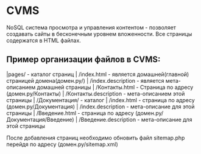 # CVMS
NoSQL система просмотра и управления контентом - позволяет создавать сайты в бесконечным уровнем вложенности. Все страницы содержатся в HTML файлах.

## Пример организации файлов в CVMS:
|pages/ - каталог страниц
|    /index.html - является домашней(главной) страницей домена(домен.ру/)
|    /index.description - является мета-описанием домашней страницы
|    /Контакты.html - Страница по адресу (домен.ру/Контакты)
|    /Контакты.description - мета-описанием этой страницы
|    /Документация/ - каталог
|        /index.html - страница по адресу (домен.ру/Документация)
|        /index.description - мета-описание для этой страницы
|        /Введение.html - страница по адресу (домен.ру/Документация/Введение)
|        /Введение.description - мета-описание для этой страницы

После добавления страниц необходимо обновить файл sitemap.php перейдя по адресу (домен.ру/sitemap.xml)
